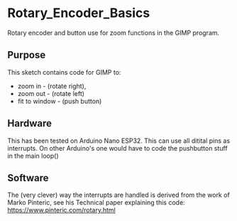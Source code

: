 # Rotary_Encoder_Basics
Rotary encoder and button use for zoom functions in the GIMP program.

## Purpose
This sketch contains code for GIMP to:
- zoom in - (rotate right),
- zoom out - (rotate left) 
- fit to window - (push button)

## Hardware
This has been tested on Arduino Nano ESP32. This can use all ditital pins as interrupts.
On other Arduino's one would have to code the pushbutton stuff in the main loop()

## Software
The (very clever) way the interrupts are handled is derived from the work of Marko Pinteric, see his Technical paper explaining this code: https://www.pinteric.com/rotary.html 

